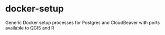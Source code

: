 # docker-setup
Generic Docker setup processes for Postgres and CloudBeaver with ports available to QGIS and R
